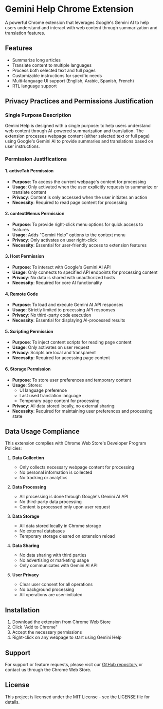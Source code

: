 # Gemini Help Chrome Extension

A powerful Chrome extension that leverages Google's Gemini AI to help users understand and interact with web content through summarization and translation features.

## Features

- Summarize long articles
- Translate content to multiple languages
- Process both selected text and full pages
- Customizable instructions for specific needs
- Multi-language UI support (English, Arabic, Spanish, French)
- RTL language support

## Privacy Practices and Permissions Justification

### Single Purpose Description
Gemini Help is designed with a single purpose: to help users understand web content through AI-powered summarization and translation. The extension processes webpage content (either selected text or full page) using Google's Gemini AI to provide summaries and translations based on user instructions.

### Permission Justifications

#### 1. activeTab Permission
- **Purpose**: To access the current webpage's content for processing
- **Usage**: Only activated when the user explicitly requests to summarize or translate content
- **Privacy**: Content is only accessed when the user initiates an action
- **Necessity**: Required to read page content for processing

#### 2. contextMenus Permission
- **Purpose**: To provide right-click menu options for quick access to features
- **Usage**: Adds "Gemini Help" options to the context menu
- **Privacy**: Only activates on user right-click
- **Necessity**: Essential for user-friendly access to extension features

#### 3. Host Permission
- **Purpose**: To interact with Google's Gemini AI API
- **Usage**: Only connects to specified API endpoints for processing content
- **Privacy**: No data is shared with unauthorized hosts
- **Necessity**: Required for core AI functionality

#### 4. Remote Code
- **Purpose**: To load and execute Gemini AI API responses
- **Usage**: Strictly limited to processing API responses
- **Privacy**: No third-party code execution
- **Necessity**: Essential for displaying AI-processed results

#### 5. Scripting Permission
- **Purpose**: To inject content scripts for reading page content
- **Usage**: Only activates on user request
- **Privacy**: Scripts are local and transparent
- **Necessity**: Required for accessing page content

#### 6. Storage Permission
- **Purpose**: To store user preferences and temporary content
- **Usage**: Stores:
  - UI language preference
  - Last used translation language
  - Temporary page content for processing
- **Privacy**: All data stored locally, no external sharing
- **Necessity**: Required for maintaining user preferences and processing state

## Data Usage Compliance

This extension complies with Chrome Web Store's Developer Program Policies:

1. **Data Collection**
   - Only collects necessary webpage content for processing
   - No personal information is collected
   - No tracking or analytics

2. **Data Processing**
   - All processing is done through Google's Gemini AI API
   - No third-party data processing
   - Content is processed only upon user request

3. **Data Storage**
   - All data stored locally in Chrome storage
   - No external databases
   - Temporary storage cleared on extension reload

4. **Data Sharing**
   - No data sharing with third parties
   - No advertising or marketing usage
   - Only communicates with Gemini AI API

5. **User Privacy**
   - Clear user consent for all operations
   - No background processing
   - All operations are user-initiated

## Installation

1. Download the extension from Chrome Web Store
2. Click "Add to Chrome"
3. Accept the necessary permissions
4. Right-click on any webpage to start using Gemini Help

## Support

For support or feature requests, please visit our [GitHub repository](https://github.com/yourusername/gemini-help) or contact us through the Chrome Web Store.

## License

This project is licensed under the MIT License - see the LICENSE file for details.
